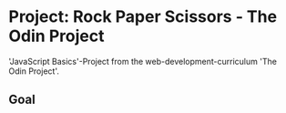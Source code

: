 # Project: Rock Paper Scissors - The Odin Project

'JavaScript Basics'-Project from the web-development-curriculum 'The Odin Project'.

## Goal

